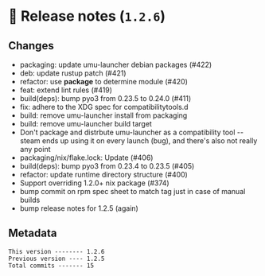 # 🎁 Release notes (`1.2.6`)

## Changes
- packaging: update umu-launcher debian packages (#422)
- deb: update rustup patch (#421)
- refactor: use __package__ to determine module (#420)
- feat: extend lint rules (#419)
- build(deps): bump pyo3 from 0.23.5 to 0.24.0 (#411)
- fix: adhere to the XDG spec for compatibilitytools.d
- build: remove umu-launcher install from packaging
- build: remove umu-launcher build target
- Don't package and distrbute umu-launcher as a compatibility tool -- steam ends up using it on every launch (bug), and there's also not really any point
- packaging/nix/flake.lock: Update (#406)
- build(deps): bump pyo3 from 0.23.4 to 0.23.5 (#405)
- refactor: update runtime directory structure (#400)
- Support overriding 1.2.0+ nix package (#374)
- bump commit on rpm spec sheet to match tag just in case of manual builds
- bump release notes for 1.2.5 (again)

## Metadata
```
This version -------- 1.2.6
Previous version ---- 1.2.5
Total commits ------- 15
```
